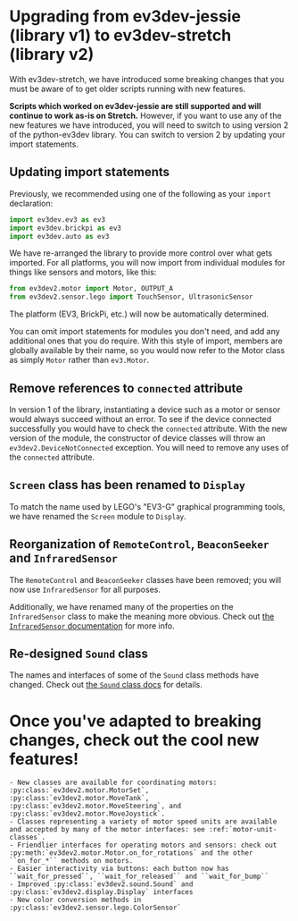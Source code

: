 # Upgrading from ev3dev-jessie (library v1) to ev3dev-stretch (library v2)

With ev3dev-stretch, we have introduced some breaking changes that you must be aware of to get older scripts running with new features.

**Scripts which worked on ev3dev-jessie are still supported and will continue to work as-is on Stretch.** However, if you want to use any of the new features we have introduced, you will need to switch to using version 2 of the python-ev3dev library. You can switch to version 2 by updating your import statements.

## Updating import statements

Previously, we recommended using one of the following as your `import` declaration:

```python
import ev3dev.ev3 as ev3
import ev3dev.brickpi as ev3
import ev3dev.auto as ev3
```

We have re-arranged the library to provide more control over what gets imported. For all platforms, you will now import from individual modules for things like sensors and motors, like this:

```python
from ev3dev2.motor import Motor, OUTPUT_A
from ev3dev2.sensor.lego import TouchSensor, UltrasonicSensor
```

The platform (EV3, BrickPi, etc.) will now be automatically determined.

You can omit import statements for modules you don't need, and add any additional ones that you do require. With this style of import, members are globally available by their name, so you would now refer to the Motor class as simply `Motor` rather than `ev3.Motor`.

## Remove references to `connected` attribute

In version 1 of the library, instantiating a device such as a motor or sensor would always succeed without an error. To see if the device connected successfully you would have to check the `connected` attribute. With the new version of the module, the constructor of device classes will throw an `ev3dev2.DeviceNotConnected` exception. You will need to remove any uses of the `connected` attribute.

## `Screen` class has been renamed to `Display`

To match the name used by LEGO's "EV3-G" graphical programming tools, we have renamed the `Screen` module to `Display`.

## Reorganization of `RemoteControl`, `BeaconSeeker` and `InfraredSensor`

The `RemoteControl` and `BeaconSeeker` classes have been removed; you will now use `InfraredSensor` for all purposes.

Additionally, we have renamed many of the properties on the `InfraredSensor` class to make the meaning more obvious. Check out [the `InfraredSensor` documentation](docs/sensors#infrared-sensor) for more info.

## Re-designed `Sound` class

The names and interfaces of some of the `Sound` class methods have changed. Check out [the `Sound` class docs](docs/other#sound) for details.

# Once you've adapted to breaking changes, check out the cool new features!

```eval_rst
- New classes are available for coordinating motors: :py:class:`ev3dev2.motor.MotorSet`, :py:class:`ev3dev2.motor.MoveTank`, :py:class:`ev3dev2.motor.MoveSteering`, and :py:class:`ev3dev2.motor.MoveJoystick`.
- Classes representing a variety of motor speed units are available and accepted by many of the motor interfaces: see :ref:`motor-unit-classes`.
- Friendlier interfaces for operating motors and sensors: check out :py:meth:`ev3dev2.motor.Motor.on_for_rotations` and the other ``on_for_*`` methods on motors.
- Easier interactivity via buttons: each button now has ``wait_for_pressed``, ``wait_for_released`` and ``wait_for_bump``
- Improved :py:class:`ev3dev2.sound.Sound` and :py:class:`ev3dev2.display.Display` interfaces
- New color conversion methods in :py:class:`ev3dev2.sensor.lego.ColorSensor`
```